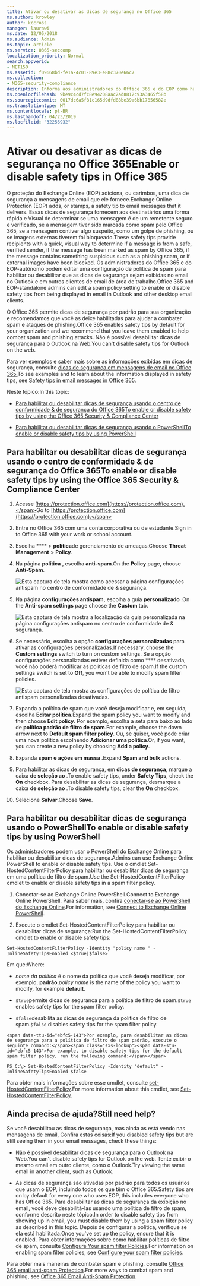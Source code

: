 ```yaml
---
title: Ativar ou desativar as dicas de segurança no Office 365
ms.author: krowley
author: kccross
manager: laurawi
ms.date: 12/05/2018
ms.audience: Admin
ms.topic: article
ms.service: O365-seccomp
localization_priority: Normal
search.appverid:
- MET150
ms.assetid: f09668bd-fe1a-4c01-89e3-e88c370e66c7
ms.collection:
- M365-security-compliance
description: Informa aos administradores do Office 365 e do EOP como habilitar e desabilitar dicas de segurança em mensagens de email.
ms.openlocfilehash: 9be9c4cd7fc8e94208aac2ad8812c93a3465f58b
ms.sourcegitcommit: 0017dc6a5f81c165d9dfd88be39a6bb17856582e
ms.translationtype: MT
ms.contentlocale: pt-BR
ms.lasthandoff: 04/23/2019
ms.locfileid: "32256932"
---
```

# <a name="enable-or-disable-safety-tips-in-office-365"></a><span data-ttu-id="ebfc5-103">Ativar ou desativar as dicas de segurança no Office 365</span><span class="sxs-lookup"><span data-stu-id="ebfc5-103">Enable or disable safety tips in Office 365</span></span>

<span data-ttu-id="ebfc5-104">O proteção do Exchange Online (EOP) adiciona, ou carimbos, uma dica de segurança a mensagens de email que ele fornece.</span><span class="sxs-lookup"><span data-stu-id="ebfc5-104">Exchange Online Protection (EOP) adds, or stamps, a safety tip to email messages that it delivers.</span></span> <span data-ttu-id="ebfc5-105">Essas dicas de segurança fornecem aos destinatários uma forma rápida e Visual de determinar se uma mensagem é de um remetente seguro e verificado, se a mensagem tiver sido marcada como spam pelo Office 365, se a mensagem contiver algo suspeito, como um golpe de phishing, ou se imagens externas tiverem foi bloqueado.</span><span class="sxs-lookup"><span data-stu-id="ebfc5-105">These safety tips provide recipients with a quick, visual way to determine if a message is from a safe, verified sender, if the message has been marked as spam by Office 365, if the message contains something suspicious such as a phishing scam, or if external images have been blocked.</span></span> <span data-ttu-id="ebfc5-106">Os administradores do Office 365 e do EOP-autônomo podem editar uma configuração de política de spam para habilitar ou desabilitar que as dicas de segurança sejam exibidas no email no Outlook e em outros clientes de email de área de trabalho.</span><span class="sxs-lookup"><span data-stu-id="ebfc5-106">Office 365 and EOP-standalone admins can edit a spam policy setting to enable or disable safety tips from being displayed in email in Outlook and other desktop email clients.</span></span> 
  
<span data-ttu-id="ebfc5-107">O Office 365 permite dicas de segurança por padrão para sua organização e recomendamos que você as deixe habilitadas para ajudar a combater spam e ataques de phishing.</span><span class="sxs-lookup"><span data-stu-id="ebfc5-107">Office 365 enables safety tips by default for your organization and we recommend that you leave them enabled to help combat spam and phishing attacks.</span></span> <span data-ttu-id="ebfc5-108">Não é possível desabilitar dicas de segurança para o Outlook na Web.</span><span class="sxs-lookup"><span data-stu-id="ebfc5-108">You can't disable safety tips for Outlook on the web.</span></span>
  
<span data-ttu-id="ebfc5-109">Para ver exemplos e saber mais sobre as informações exibidas em dicas de segurança, consulte [dicas de segurança em mensagens de email no Office 365.](safety-tips-in-office-365.md)</span><span class="sxs-lookup"><span data-stu-id="ebfc5-109">To see examples and to learn about the information displayed in safety tips, see [Safety tips in email messages in Office 365.](safety-tips-in-office-365.md)</span></span>
  
<span data-ttu-id="ebfc5-110">Neste tópico:</span><span class="sxs-lookup"><span data-stu-id="ebfc5-110">In this topic:</span></span>
  
- [<span data-ttu-id="ebfc5-111">Para habilitar ou desabilitar dicas de segurança usando o centro de conformidade &amp; de segurança do Office 365</span><span class="sxs-lookup"><span data-stu-id="ebfc5-111">To enable or disable safety tips by using the Office 365 Security &amp; Compliance Center</span></span>](enable-or-disable-safety-tips.md#SandCCsafetytip)
    
- [<span data-ttu-id="ebfc5-112">Para habilitar ou desabilitar dicas de segurança usando o PowerShell</span><span class="sxs-lookup"><span data-stu-id="ebfc5-112">To enable or disable safety tips by using PowerShell</span></span>](enable-or-disable-safety-tips.md#pshellsafetytip)
    
## <a name="to-enable-or-disable-safety-tips-by-using-the-office-365-security-amp-compliance-center"></a><span data-ttu-id="ebfc5-113">Para habilitar ou desabilitar dicas de segurança usando o centro de conformidade &amp; de segurança do Office 365</span><span class="sxs-lookup"><span data-stu-id="ebfc5-113">To enable or disable safety tips by using the Office 365 Security &amp; Compliance Center</span></span>
<span data-ttu-id="ebfc5-114"><a name="SandCCsafetytip"> </a></span><span class="sxs-lookup"><span data-stu-id="ebfc5-114"></span></span>

1. <span data-ttu-id="ebfc5-115">Acesse [https://protection.office.com](https://protection.office.com).</span><span class="sxs-lookup"><span data-stu-id="ebfc5-115">Go to [https://protection.office.com](https://protection.office.com).</span></span>
    
2. <span data-ttu-id="ebfc5-116">Entre no Office 365 com uma conta corporativa ou de estudante.</span><span class="sxs-lookup"><span data-stu-id="ebfc5-116">Sign in to Office 365 with your work or school account.</span></span>
    
3. <span data-ttu-id="ebfc5-117">Escolha \*\*\*\* \> **política**de gerenciamento de ameaças.</span><span class="sxs-lookup"><span data-stu-id="ebfc5-117">Choose **Threat Management** \> **Policy**.</span></span> 
    
4. <span data-ttu-id="ebfc5-118">Na página **política** , escolha **anti-spam**.</span><span class="sxs-lookup"><span data-stu-id="ebfc5-118">On the **Policy** page, choose **Anti-Spam**.</span></span>
    
    ![Esta captura de tela mostra como acessar a página configurações antispam no centro de conformidade de &amp; segurança.](media/b8eb2ee3-2eb1-4ea2-b138-f6d7fb2e23de.png)
  
5. <span data-ttu-id="ebfc5-120">Na página **configurações antispam,** escolha a guia **personalizado** .</span><span class="sxs-lookup"><span data-stu-id="ebfc5-120">On the **Anti-spam settings** page choose the **Custom** tab.</span></span> 
    
    ![Esta captura de tela mostra a localização da guia personalizada na página configurações antispam no centro de conformidade de &amp; segurança.](media/1d688d23-e6f3-4de5-84a7-e8ce31786193.png)
  
6. <span data-ttu-id="ebfc5-122">Se necessário, escolha a opção **configurações personalizadas** para ativar as configurações personalizadas.</span><span class="sxs-lookup"><span data-stu-id="ebfc5-122">If necessary, choose the **Custom settings** switch to turn on custom settings.</span></span> <span data-ttu-id="ebfc5-123">Se a opção configurações personalizadas estiver definida como \*\*\*\* desativada, você não poderá modificar as políticas de filtro de spam.</span><span class="sxs-lookup"><span data-stu-id="ebfc5-123">If the custom settings switch is set to **Off**, you won't be able to modify spam filter policies.</span></span>
    
    ![Esta captura de tela mostra as configurações de política de filtro antispam personalizadas desativadas.](media/94f900ad-b556-4a31-a3ac-acfcd72e71b8.png)
  
7. <span data-ttu-id="ebfc5-125">Expanda a política de spam que você deseja modificar e, em seguida, escolha **Editar política**.</span><span class="sxs-lookup"><span data-stu-id="ebfc5-125">Expand the spam policy you want to modify and then choose **Edit policy**.</span></span> <span data-ttu-id="ebfc5-126">Por exemplo, escolha a seta para baixo ao lado de **política padrão de filtro de spam**.</span><span class="sxs-lookup"><span data-stu-id="ebfc5-126">For example, choose the down arrow next to **Default spam filter policy**.</span></span> <span data-ttu-id="ebfc5-127">Ou, se quiser, você pode criar uma nova política escolhendo **Adicionar uma política**.</span><span class="sxs-lookup"><span data-stu-id="ebfc5-127">Or, if you want, you can create a new policy by choosing **Add a policy**.</span></span>
    
8. <span data-ttu-id="ebfc5-128">Expanda **spam e ações em massa** .</span><span class="sxs-lookup"><span data-stu-id="ebfc5-128">Expand **Spam and bulk** actions.</span></span> 
    
9. <span data-ttu-id="ebfc5-129">Para habilitar as dicas de segurança, em **dicas de segurança**, marque a caixa **de seleção ao** .</span><span class="sxs-lookup"><span data-stu-id="ebfc5-129">To enable safety tips, under **Safety Tips**, check the **On** checkbox.</span></span> <span data-ttu-id="ebfc5-130">Para desabilitar as dicas de segurança, desmarque a caixa **de seleção ao** .</span><span class="sxs-lookup"><span data-stu-id="ebfc5-130">To disable safety tips, clear the **On** checkbox.</span></span> 
    
10. <span data-ttu-id="ebfc5-131">Selecione **Salvar**.</span><span class="sxs-lookup"><span data-stu-id="ebfc5-131">Choose **Save**.</span></span>
    
## <a name="to-enable-or-disable-safety-tips-by-using-powershell"></a><span data-ttu-id="ebfc5-132">Para habilitar ou desabilitar dicas de segurança usando o PowerShell</span><span class="sxs-lookup"><span data-stu-id="ebfc5-132">To enable or disable safety tips by using PowerShell</span></span>
<span data-ttu-id="ebfc5-133"><a name="pshellsafetytip"> </a></span><span class="sxs-lookup"><span data-stu-id="ebfc5-133"></span></span>

<span data-ttu-id="ebfc5-134">Os administradores podem usar o PowerShell do Exchange Online para habilitar ou desabilitar dicas de segurança.</span><span class="sxs-lookup"><span data-stu-id="ebfc5-134">Admins can use Exchange Online PowerShell to enable or disable safety tips.</span></span> <span data-ttu-id="ebfc5-135">Use o cmdlet Set-HostedContentFilterPolicy para habilitar ou desabilitar dicas de segurança em uma política de filtro de spam.</span><span class="sxs-lookup"><span data-stu-id="ebfc5-135">Use the Set-HostedContentFilterPolicy cmdlet to enable or disable safety tips in a spam filter policy.</span></span>
  
1. <span data-ttu-id="ebfc5-136">Conectar-se ao Exchange Online PowerShell.</span><span class="sxs-lookup"><span data-stu-id="ebfc5-136">Connect to Exchange Online PowerShell.</span></span> <span data-ttu-id="ebfc5-137">Para saber mais, confira [conectar-se ao PowerShell do Exchange Online](http://go.microsoft.com/fwlink/p/?LinkId=396554).</span><span class="sxs-lookup"><span data-stu-id="ebfc5-137">For information, see [Connect to Exchange Online PowerShell](http://go.microsoft.com/fwlink/p/?LinkId=396554).</span></span>
    
2. <span data-ttu-id="ebfc5-138">Execute o cmdlet Set-HostedContentFilterPolicy para habilitar ou desabilitar dicas de segurança:</span><span class="sxs-lookup"><span data-stu-id="ebfc5-138">Run the Set-HostedContentFilterPolicy cmdlet to enable or disable safety tips:</span></span>
    
  ```
  Set-HostedContentFilterPolicy -Identity "policy name " -InlineSafetyTipsEnabled <$true|$false>
  ```

<span data-ttu-id="ebfc5-139">Em que:</span><span class="sxs-lookup"><span data-stu-id="ebfc5-139">Where:</span></span>
    
  -  <span data-ttu-id="ebfc5-140">*nome da política* é o nome da política que você deseja modificar, por exemplo, **padrão**.</span><span class="sxs-lookup"><span data-stu-id="ebfc5-140">*policy name*  is the name of the policy you want to modify, for example **default**.</span></span>
    
  -  <span data-ttu-id="ebfc5-141">`$true`permite dicas de segurança para a política de filtro de spam.</span><span class="sxs-lookup"><span data-stu-id="ebfc5-141">`$true` enables safety tips for the spam filter policy.</span></span> 
    
  -  <span data-ttu-id="ebfc5-142">`$false`desabilita as dicas de segurança da política de filtro de spam.</span><span class="sxs-lookup"><span data-stu-id="ebfc5-142">`$false` disables safety tips for the spam filter policy.</span></span> 
    
    <span data-ttu-id="ebfc5-143">Por exemplo, para desabilitar as dicas de segurança para a política de filtro de spam padrão, execute o seguinte comando:</span><span class="sxs-lookup"><span data-stu-id="ebfc5-143">For example, to disable safety tips for the default spam filter policy, run the following command:</span></span>
    
  ```
  PS C:\> Set-HostedContentFilterPolicy -Identity "default" -InlineSafetyTipsEnabled $false
  ```

<span data-ttu-id="ebfc5-144">Para obter mais informações sobre esse cmdlet, consulte [set-HostedContentFilterPolicy](https://technet.microsoft.com/library/jj200781.aspx).</span><span class="sxs-lookup"><span data-stu-id="ebfc5-144">For more information about this cmdlet, see [Set-HostedContentFilterPolicy](https://technet.microsoft.com/library/jj200781.aspx).</span></span>
    
## <a name="still-need-help"></a><span data-ttu-id="ebfc5-145">Ainda precisa de ajuda?</span><span class="sxs-lookup"><span data-stu-id="ebfc5-145">Still need help?</span></span>
<span data-ttu-id="ebfc5-146"><a name="pshellsafetytip"> </a></span><span class="sxs-lookup"><span data-stu-id="ebfc5-146"></span></span>

<span data-ttu-id="ebfc5-147">Se você desabilitou as dicas de segurança, mas ainda as está vendo nas mensagens de email, Confira estas coisas:</span><span class="sxs-lookup"><span data-stu-id="ebfc5-147">If you disabled safety tips but are still seeing them in your email messages, check these things:</span></span>
  
- <span data-ttu-id="ebfc5-148">Não é possível desabilitar dicas de segurança para o Outlook na Web.</span><span class="sxs-lookup"><span data-stu-id="ebfc5-148">You can't disable safety tips for Outlook on the web.</span></span> <span data-ttu-id="ebfc5-149">Tente exibir o mesmo email em outro cliente, como o Outlook.</span><span class="sxs-lookup"><span data-stu-id="ebfc5-149">Try viewing the same email in another client, such as Outlook.</span></span>
    
- <span data-ttu-id="ebfc5-150">As dicas de segurança são ativadas por padrão para todos os usuários que usam o EOP, incluindo todos os que têm o Office 365.</span><span class="sxs-lookup"><span data-stu-id="ebfc5-150">Safety tips are on by default for every one who uses EOP, this includes everyone who has Office 365.</span></span> <span data-ttu-id="ebfc5-151">Para desabilitar as dicas de segurança da exibição no email, você deve desabilitá-las usando uma política de filtro de spam, conforme descrito neste tópico.</span><span class="sxs-lookup"><span data-stu-id="ebfc5-151">In order to disable safety tips from showing up in email, you must disable them by using a spam filter policy as described in this topic.</span></span> <span data-ttu-id="ebfc5-152">Depois de configurar a política, verifique se ela está habilitada.</span><span class="sxs-lookup"><span data-stu-id="ebfc5-152">Once you've set up the policy, ensure that it is enabled.</span></span> <span data-ttu-id="ebfc5-153">Para obter informações sobre como habilitar políticas de filtro de spam, consulte [Configure Your spam filter Policies](https://technet.microsoft.com/library/jj200684.aspx).</span><span class="sxs-lookup"><span data-stu-id="ebfc5-153">For information on enabling spam filter policies, see [Configure your spam filter policies](https://technet.microsoft.com/library/jj200684.aspx).</span></span>
    
<span data-ttu-id="ebfc5-154">Para obter mais maneiras de combater spam e phishing, consulte [Office 365 email anti-spam Protection](anti-spam-protection.md).</span><span class="sxs-lookup"><span data-stu-id="ebfc5-154">For more ways to combat spam and phishing, see [Office 365 Email Anti-Spam Protection](anti-spam-protection.md).</span></span>
  

